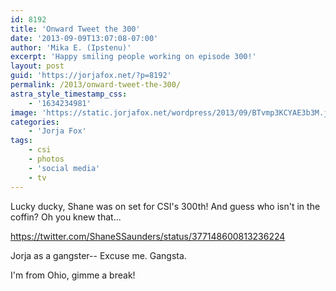 ```yaml
---
id: 8192
title: 'Onward Tweet the 300'
date: '2013-09-09T13:07:08-07:00'
author: 'Mika E. (Ipstenu)'
excerpt: 'Happy smiling people working on episode 300!'
layout: post
guid: 'https://jorjafox.net/?p=8192'
permalink: /2013/onward-tweet-the-300/
astra_style_timestamp_css:
    - '1634234981'
image: 'https://static.jorjafox.net/wordpress/2013/09/BTvmp3KCYAE3b3M.jpeg'
categories:
    - 'Jorja Fox'
tags:
    - csi
    - photos
    - 'social media'
    - tv
---
```


Lucky ducky, Shane was on set for CSI's 300th! And guess who isn't in the coffin? Oh you knew that...

https://twitter.com/ShaneSSaunders/status/377148600813236224

Jorja as a gangster-- Excuse me. Gangsta.

I'm from Ohio, gimme a break!
